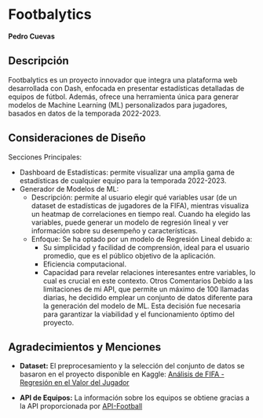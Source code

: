 # Footbalytics

**Pedro Cuevas**

## Descripción

Footbalytics es un proyecto innovador que integra una plataforma web desarrollada con Dash, enfocada en presentar estadísticas detalladas de equipos de fútbol. Además, ofrece una herramienta única para generar modelos de Machine Learning (ML) personalizados para jugadores, basados en datos de la temporada 2022-2023.

## Consideraciones de Diseño

Secciones Principales:

- Dashboard de Estadísticas: permite visualizar una amplia gama de estadísticas de cualquier equipo para la temporada 2022-2023.
- Generador de Modelos de ML:
  - Descripción: permite al usuario elegir qué variables usar (de un dataset de estadísticas de jugadores de la FIFA), mientras visualiza un heatmap de correlaciones en tiempo real. Cuando ha elegido las variables, puede generar un modelo de regresión lineal y ver información sobre su desempeño y características.
  - Enfoque: Se ha optado por un modelo de Regresión Lineal debido a:
    - Su simplicidad y facilidad de comprensión, ideal para el usuario promedio, que es el público objetivo de la aplicación.
    - Eficiencia computacional.
    - Capacidad para revelar relaciones interesantes entre variables, lo cual es crucial en este contexto.
Otros Comentarios
Debido a las limitaciones de mi API, que permite un máximo de 100 llamadas diarias, he decidido emplear un conjunto de datos diferente para la generación del modelo de ML. Esta decisión fue necesaria para garantizar la viabilidad y el funcionamiento óptimo del proyecto.

## Agradecimientos y Menciones

- **Dataset:** El preprocesamiento y la selección del conjunto de datos se basaron en el proyecto disponible en Kaggle: [Análisis de FIFA - Regresión en el Valor del Jugador](https://www.kaggle.com/code/phdoot2/fifa-analysis-regression-on-player-value)
  
- **API de Equipos:** La información sobre los equipos se obtiene gracias a la API proporcionada por [API-Football](https://www.api-football.com/)
